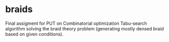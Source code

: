 # braids
Final assigment for PUT on Combinatorial optimization
Tabu-search algorithm solving the braid theory problem (generating mostly densed braid based on given conditions).
